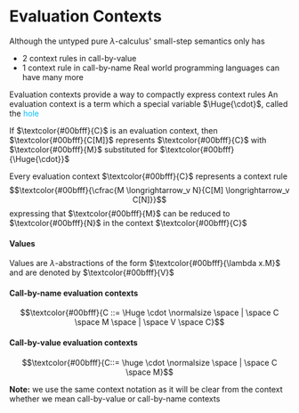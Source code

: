 # Evaluation Contexts
Although the untyped pure $\lambda$-calculus' small-step semantics only has
- 2 context rules in call-by-value
- 1 context rule in call-by-name
Real world programming languages can have many more

Evaluation contexts provide a way to compactly express context rules
An evaluation context is a term which a special variable $\Huge{\cdot}$, called the <span style="color:#00bfff">hole</span>

If $\textcolor{#00bfff}{C}$ is an evaluation context, then $\textcolor{#00bfff}{C[M]}$ represents $\textcolor{#00bfff}{C}$ with $\textcolor{#00bfff}{M}$ substituted for $\textcolor{#00bfff}{\Huge{\cdot}}$

Every evaluation context $\textcolor{#00bfff}{C}$ represents a context rule
$$\textcolor{#00bfff}{\cfrac{M \longrightarrow_v N}{C[M] \longrightarrow_v C[N]}}$$
expressing that $\textcolor{#00bfff}{M}$ can be reduced to $\textcolor{#00bfff}{N}$ in the context $\textcolor{#00bfff}{C}$

#### Values
Values are $\lambda$-abstractions of the form $\textcolor{#00bfff}{\lambda x.M}$ and are denoted by $\textcolor{#00bfff}{V}$
#### Call-by-name evaluation contexts
$$\textcolor{#00bfff}{C ::=  \Huge \cdot \normalsize \space | \space C \space M \space | \space V \space C}$$
#### Call-by-value evaluation contexts
$$\textcolor{#00bfff}{C::= \huge \cdot \normalsize \space | \space C \space M}$$

**Note:** we use the same context notation as it will be clear from the context whether we mean call-by-value or call-by-name contexts

